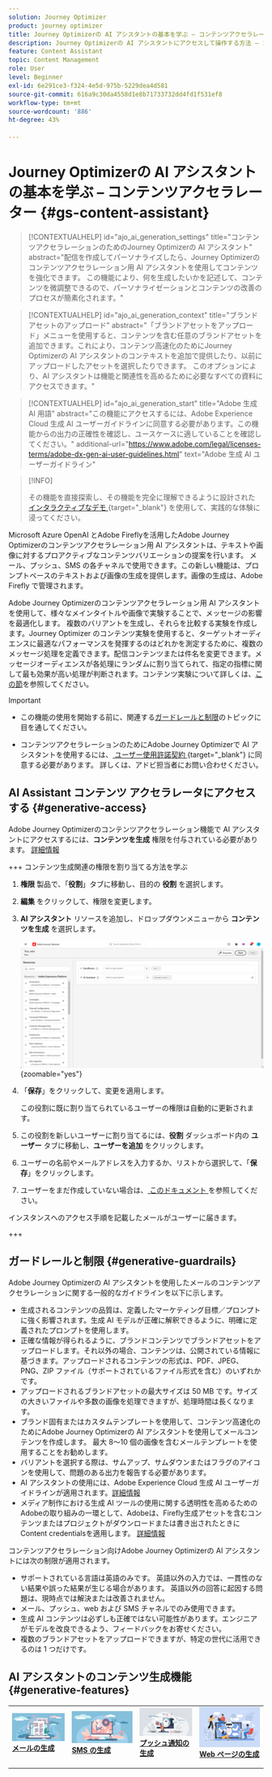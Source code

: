 ```yaml
---
solution: Journey Optimizer
product: journey optimizer
title: Journey Optimizerの AI アシスタントの基本を学ぶ – コンテンツアクセラレーター
description: Journey Optimizerの AI アシスタントにアクセスして操作する方法 – コンテンツアクセラレーター
feature: Content Assistant
topic: Content Management
role: User
level: Beginner
exl-id: 6e291ce3-f324-4e5d-975b-5229dea4d581
source-git-commit: 616a9c30da4558d1e8b71733732dd4fd1f531ef8
workflow-type: tm+mt
source-wordcount: '886'
ht-degree: 43%

---
```


# Journey Optimizerの AI アシスタントの基本を学ぶ – コンテンツアクセラレーター {#gs-content-assistant}

>[!CONTEXTUALHELP]
>id="ajo_ai_generation_settings"
>title="コンテンツアクセラレーションのためのJourney Optimizerの AI アシスタント"
>abstract="配信を作成してパーソナライズしたら、Journey Optimizerのコンテンツアクセラレーション用 AI アシスタントを使用してコンテンツを強化できます。 この機能により、何を生成したいかを記述して、コンテンツを微調整できるので、パーソナライゼーションとコンテンツの改善のプロセスが簡素化されます。"

>[!CONTEXTUALHELP]
>id="ajo_ai_generation_context"
>title="ブランドアセットのアップロード"
>abstract="「ブランドアセットをアップロード」メニューを使用すると、コンテンツを含む任意のブランドアセットを追加できます。これにより、コンテンツ高速化のためにJourney Optimizerの AI アシスタントのコンテキストを追加で提供したり、以前にアップロードしたアセットを選択したりできます。 このオプションにより、AI アシスタントは機能と関連性を高めるために必要なすべての資料にアクセスできます。"

>[!CONTEXTUALHELP]
>id="ajo_ai_generation_start"
>title="Adobe 生成 AI 用語"
>abstract="この機能にアクセスするには、Adobe Experience Cloud 生成 AI ユーザーガイドラインに同意する必要があります。この機能からの出力の正確性を確認し、ユースケースに適していることを確認してください。"
>additional-url="https://www.adobe.com/legal/licenses-terms/adobe-dx-gen-ai-user-guidelines.html" text="Adobe 生成 AI ユーザーガイドライン"

>[!INFO]
>
>その機能を直接探索し、その機能を完全に理解できるように設計された [ インタラクティブなデモ ](https://experienceleague.adobe.com/en/apps/journey-optimizer/ai-assistant-content-accelerator){target="_blank"} を使用して、実践的な体験に浸ってください。


Microsoft Azure OpenAI とAdobe Fireflyを活用したAdobe Journey Optimizerのコンテンツアクセラレーション用 AI アシスタントは、テキストや画像に対するプロアクティブなコンテンツバリエーションの提案を行います。 メール、プッシュ、SMS の各チャネルで使用できます。この新しい機能は、プロンプトベースのテキストおよび画像の生成を提供します。画像の生成は、Adobe Firefly で管理されます。

Adobe Journey Optimizerのコンテンツアクセラレーション用 AI アシスタントを使用して、様々なメインタイトルや画像で実験することで、メッセージの影響を最適化します。 複数のバリアントを生成し、それらを比較する実験を作成します。Journey Optimizer のコンテンツ実験を使用すると、ターゲットオーディエンスに最適なパフォーマンスを発揮するのはどれかを測定するために、複数のメッセージ処理を定義できます。配信コンテンツまたは件名を変更できます。メッセージオーディエンスが各処理にランダムに割り当てられて、指定の指標に関して最も効果が高い処理が判断されます。コンテンツ実験について詳しくは、[この節](../content-management/content-experiment.md)を参照してください。

>[!IMPORTANT]
>
>* この機能の使用を開始する前に、関連する[ガードレールと制限](#generative-guardrails)のトピックに目を通してください。
>
>
>* コンテンツアクセラレーションのためにAdobe Journey Optimizerで AI アシスタントを使用するには、[ ユーザー使用許諾契約 ](https://www.adobe.com/legal/licenses-terms/adobe-dx-gen-ai-user-guidelines.html){target="_blank"} に同意する必要があります。 詳しくは、アドビ担当者にお問い合わせください。

## AI Assistant コンテンツ アクセラレータにアクセスする {#generative-access}

Adobe Journey Optimizerのコンテンツアクセラレーション機能で AI アシスタントにアクセスするには、**コンテンツを生成** 権限を付与されている必要があります。 [詳細情報](../administration/permissions.md)

+++  コンテンツ生成関連の権限を割り当てる方法を学ぶ

1. **権限** 製品で、「**役割**」タブに移動し、目的の **役割** を選択します。

1. **編集** をクリックして、権限を変更します。

1. **AI アシスタント** リソースを追加し、ドロップダウンメニューから **コンテンツを生成** を選択します。

   ![](assets/gen-ai-role.png){zoomable="yes"}

1. 「**保存**」をクリックして、変更を適用します。

   この役割に既に割り当てられているユーザーの権限は自動的に更新されます。

1. この役割を新しいユーザーに割り当てるには、**役割** ダッシュボード内の **ユーザー** タブに移動し、**ユーザーを追加** をクリックします。

1. ユーザーの名前やメールアドレスを入力するか、リストから選択して、「**保存**」をクリックします。

1. ユーザーをまだ作成していない場合は、[ このドキュメント ](https://experienceleague.adobe.com/en/docs/experience-platform/access-control/abac/permissions-ui/users) を参照してください。

インスタンスへのアクセス手順を記載したメールがユーザーに届きます。

+++

## ガードレールと制限 {#generative-guardrails}

Adobe Journey Optimizerの AI アシスタントを使用したメールのコンテンツアクセラレーションに関する一般的なガイドラインを以下に示します。

* 生成されるコンテンツの品質は、定義したマーケティング目標／プロンプトに強く影響されます。生成 AI モデルが正確に解釈できるように、明確に定義されたプロンプトを使用します。 
* 正確な情報が得られるように、ブランドコンテンツでブランドアセットをアップロードします。それ以外の場合、コンテンツは、公開されている情報に基づきます。アップロードされるコンテンツの形式は、PDF、JPEG、PNG、ZIP ファイル（サポートされているファイル形式を含む）のいずれかです。
* アップロードされるブランドアセットの最大サイズは 50 MB です。サイズの大きいファイルや多数の画像を処理できますが、処理時間は長くなります。
* ブランド固有またはカスタムテンプレートを使用して、コンテンツ高速化のためにAdobe Journey Optimizerの AI アシスタントを使用してメールコンテンツを作成します。 最大 8～10 個の画像を含むメールテンプレートを使用することをお勧めします。
* バリアントを選択する際は、サムアップ、サムダウンまたはフラグのアイコンを使用して、問題のある出力を報告する必要があります。
* AI アシスタントの使用には、Adobe Experience Cloud 生成 AI ユーザーガイドラインが適用されます。[詳細情報](https://www.adobe.com/legal/licenses-terms/adobe-dx-gen-ai-user-guidelines.html)
* メディア制作における生成 AI ツールの使用に関する透明性を高めるためのAdobeの取り組みの一環として、Adobeは、Firefly生成アセットを含むコンテンツまたはプロジェクトがダウンロードまたは書き出されたときにContent credentialsを適用します。 [詳細情報](https://helpx.adobe.com/firefly/using/content-credentials.html)

コンテンツアクセラレーション向けAdobe Journey Optimizerの AI アシスタントには次の制限が適用されます。

* サポートされている言語は英語のみです。 英語以外の入力では、一貫性のない結果や誤った結果が生じる場合があります。 英語以外の回答に起因する問題は、現時点では解決または改善されません。
* メール、プッシュ、web および SMS チャネルでのみ使用できます。
* 生成 AI コンテンツは必ずしも正確ではない可能性があります。エンジニアがモデルを改良できるよう、フィードバックをお寄せください。
* 複数のブランドアセットをアップロードできますが、特定の世代に活用できるのは 1 つだけです。


## AI アシスタントのコンテンツ生成機能 {#generative-features}


<table style="table-layout:fixed"><tr style="border: 0;">
<td>
<a href="generative-email.md">
<img alt="メールの生成" src="assets/do-not-localize/text-genai.jpeg">
</a>
<div>
<a href="generative-email.md"><strong>メールの生成</strong></a>
</div>
<p>
</td>
<td>
<a href="generative-sms.md">
<img alt="SMS の生成" src="assets/do-not-localize/image-genai.jpeg">
</a>
<div><a href="generative-sms.md"><strong>SMS の生成</strong>
</div>
<p>
</td>
<td>
<a href="generative-push.md">
<img alt="プッシュの生成" src="assets/do-not-localize/email-genai.jpeg">
</a>
<div>
<a href="generative-push.md"><strong>プッシュ通知の生成</strong></a>
</div>
<p></td>
<td>
<a href="generative-web.md">
<img alt="Web 生成" src="assets/do-not-localize/web-genai.jpeg">
</a>
<div><a href="generative-web.md"><strong>Web ページの生成 </strong>
</div>
<p>
</td>
</tr></table>
